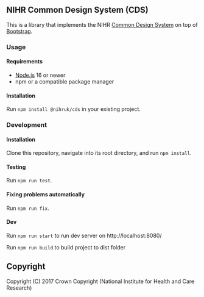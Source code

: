 ## NIHR Common Design System (CDS)

This is a library that implements the NIHR [Common Design System](https://nihr.atlassian.net/wiki/spaces/CDS) on top of
[Bootstrap](https://getbootstrap.com/).

### Usage

#### Requirements

- [Node.js](https://nodejs.org/) 16 or newer
- npm or a compatible package manager

#### Installation

Run `npm install @nihruk/cds` in your existing project.

### Development

#### Installation

Clone this repository, navigate into its root directory, and run `npm install`.

#### Testing

Run `npm run test`.

#### Fixing problems automatically

Run `npm run fix`.

#### Dev

Run `npm run start` to run dev server on http://localhost:8080/

Run `npm run build` to build project to dist folder

## Copyright

Copyright (C) 2017 Crown Copyright (National Institute for Health and Care Research)
